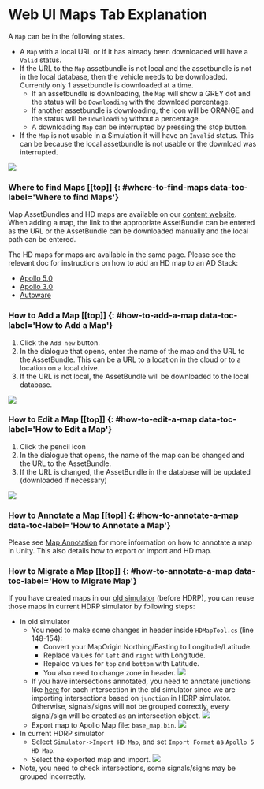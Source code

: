 # <a name="top"></a>Web UI Maps Tab Explanation

A `Map` can be in the following states. 

- A `Map` with a local URL or if it has already been downloaded will have a `Valid` status.
- If the URL to the `Map` assetbundle is not local and the assetbundle is not in the local database, then the vehicle needs to be downloaded.
Currently only 1 assetbundle is downloaded at a time. 
	- If an assetbundle is downloading, the `Map` will show a GREY dot and the status will be `Downloading` with the download percentage.
	- If another assetbundle is downloading, the icon will be ORANGE and the status will be `Downloading` without a percentage.
	- A downloading `Map` can be interrupted by pressing the stop button.
- If the `Map` is not usable in a Simulation it will have an `Invalid` status. This can be because the local assetbundle is not usable or the download was interrupted.

[![](images/web-map-states.png)](images/full_size_images/web-map-states.png)

### Where to find Maps [[top]] {: #where-to-find-maps data-toc-label='Where to find Maps'}
Map AssetBundles and HD maps are available on our [content website](https://content.lgsvlsimulator.com/maps/). 
When adding a map, the link to the appropriate AssetBundle can be entered as the URL or the AssetBundle can be downloaded manually and the local path can be entered.

The HD maps for maps are available in the same page. Please see the relevant doc for instructions on how to add an HD map to an AD Stack:

- [Apollo 5.0](apollo5-0-instructions.md)
- [Apollo 3.0](apollo-instructions.md)
- [Autoware](autoware-instructions.md)

### How to Add a Map [[top]] {: #how-to-add-a-map data-toc-label='How to Add a Map'}

1. Click the `Add new` button.
2. In the dialogue that opens, enter the name of the map and the URL to the AssetBundle. This can be a URL to a location in the cloud or to a location on a local drive.
3. If the URL is not local, the AssetBundle will be downloaded to the local database.

[![](images/web-add-map.png)](images/full_size_images/web-add-map.png)

### How to Edit a Map [[top]] {: #how-to-edit-a-map data-toc-label='How to Edit a Map'}

1. Click the pencil icon
2. In the dialogue that opens, the name of the map can be changed and the URL to the AssetBundle.
3. If the URL is changed, the AssetBundle in the database will be updated (downloaded if necessary)

[![](images/web-edit-map.png)](images/full_size_images/web-edit-map.png)

### How to Annotate a Map [[top]] {: #how-to-annotate-a-map data-toc-label='How to Annotate a Map'}
Please see [Map Annotation](map-annotation.md) for more information on how to annotate a map in Unity. This also details how to export or import and HD map.

### How to Migrate a Map [[top]] {: #how-to-annotate-a-map data-toc-label='How to Migrate Map'}
If you have created maps in our [old simulator](https://github.com/lgsvl/simulator-2019.05-obsolete) (before HDRP), you can reuse those maps in current HDRP simulator by following steps:

- In old simulator
	- You need to make some changes in header inside `HDMapTool.cs` (line 148-154):
		- Convert your MapOrigin Northing/Easting to Longitude/Latitude.
		- Replace values for `left` and `right` with Longitude.
		- Repalce values for `top` and `bottom` with Latitude.
		- You also need to change zone in header.
	![](images/migration-header.png)
	- If you have intersections annotated, you need to annotate junctions like [here](map-annotation.md#create-junction) for each intersection in the old simulator since we are importing intersections based on `junction` in HDRP simulator. Otherwise, signals/signs will not be grouped correctly, every signal/sign will be created as an intersection object.
	![](images/migration-junction.png)
	- Export map to Apollo Map file: `base_map.bin`.
	![](images/migration-export.png)
- In current HDRP simulator
	- Select `Simulator->Import HD Map`, and set `Import Format` as `Apollo 5 HD Map`.
	- Select the exported map and import.
	![](images/migration-imported.png)
- Note, you need to check intersections, some signals/signs may be grouped incorrectly.
